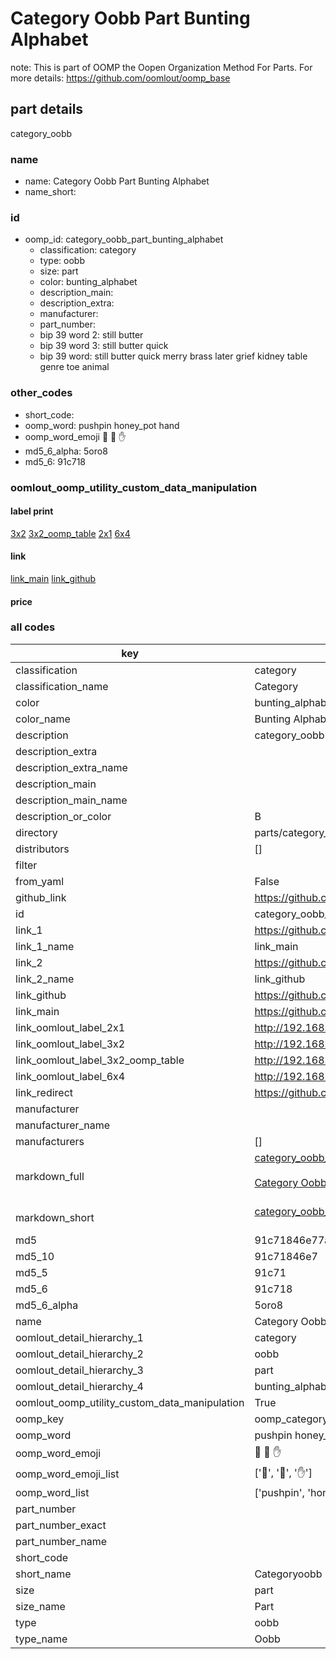 # Category Oobb Part Bunting Alphabet  

note: This is part of OOMP the Oopen Organization Method For Parts. For more details: https://github.com/oomlout/oomp_base

##  part details
  



category_oobb



### name
* name: Category Oobb Part Bunting Alphabet
* name_short: 
### id
* oomp_id: category_oobb_part_bunting_alphabet
  * classification: category
  * type: oobb
  * size: part
  * color: bunting_alphabet
  * description_main: 
  * description_extra: 
  * manufacturer: 
  * part_number: 
  * bip 39 word 2: still butter
  * bip 39 word 3: still butter quick
  * bip 39 word: still butter quick merry brass later grief kidney table genre toe animal

### other_codes
* short_code: 
* oomp_word: pushpin honey_pot hand
* oomp_word_emoji :pushpin: :honey_pot: :hand:
* md5_6_alpha: 5oro8
* md5_6: 91c718






### oomlout_oomp_utility_custom_data_manipulation
#### label print
[3x2](http://192.168.1.245:1112/?label=oomp%205oro8)
[3x2_oomp_table](http://192.168.1.108:1112/?label=oomp%205oro8)
[2x1](http://192.168.1.242:1112/?label=oomp%205oro8)
[6x4](http://192.168.1.55:1112/?label=oomp%205oro8)    

#### link

[link_main](https://github.com/oomlout/oomlout_oomp_version_1_messy/tree/main/parts/category_oobb_part_bunting_alphabet) [link_github](https://github.com/oomlout/oomlout_oomp_version_1_messy/tree/main/parts/category_oobb_part_bunting_alphabet)                             

#### price







### all codes 
| key | value |  
| --- | --- |  
| classification | category |  
| classification_name | Category |  
| color | bunting_alphabet |  
| color_name | Bunting Alphabet |  
| description | category_oobb |  
| description_extra |  |  
| description_extra_name |  |  
| description_main |  |  
| description_main_name |  |  
| description_or_color | B  |  
| directory | parts/category_oobb_part_bunting_alphabet |  
| distributors | [] |  
| filter |  |  
| from_yaml | False |  
| github_link | https://github.com/oomlout/oomlout_oomp_part_src/tree/main/parts/category_oobb_part_bunting_alphabet |  
| id | category_oobb_part_bunting_alphabet |  
| link_1 | https://github.com/oomlout/oomlout_oomp_version_1_messy/tree/main/parts/category_oobb_part_bunting_alphabet |  
| link_1_name | link_main |  
| link_2 | https://github.com/oomlout/oomlout_oomp_version_1_messy/tree/main/parts/category_oobb_part_bunting_alphabet |  
| link_2_name | link_github |  
| link_github | https://github.com/oomlout/oomlout_oomp_version_1_messy/tree/main/parts/category_oobb_part_bunting_alphabet |  
| link_main | https://github.com/oomlout/oomlout_oomp_version_1_messy/tree/main/parts/category_oobb_part_bunting_alphabet |  
| link_oomlout_label_2x1 | http://192.168.1.242:1112/?label=oomp%205oro8 |  
| link_oomlout_label_3x2 | http://192.168.1.245:1112/?label=oomp%205oro8 |  
| link_oomlout_label_3x2_oomp_table | http://192.168.1.108:1112/?label=oomp%205oro8 |  
| link_oomlout_label_6x4 | http://192.168.1.55:1112/?label=oomp%205oro8 |  
| link_redirect | https://github.com/oomlout/oomlout_oomp_version_1_messy/tree/main/parts/category_oobb_part_bunting_alphabet |  
| manufacturer |  |  
| manufacturer_name |  |  
| manufacturers | [] |  
| markdown_full | [category_oobb_part_bunting_alphabet](none)<br>[](none)<br>[Category Oobb Part Bunting Alphabet](none)<br><br> |  
| markdown_short | [category_oobb_part_bunting_alphabet](none)<br><br> |  
| md5 | 91c71846e77a6cd1f50d98bb5f47d6ae |  
| md5_10 | 91c71846e7 |  
| md5_5 | 91c71 |  
| md5_6 | 91c718 |  
| md5_6_alpha | 5oro8 |  
| name | Category Oobb Part Bunting Alphabet |  
| oomlout_detail_hierarchy_1 | category |  
| oomlout_detail_hierarchy_2 | oobb |  
| oomlout_detail_hierarchy_3 | part |  
| oomlout_detail_hierarchy_4 | bunting_alphabet |  
| oomlout_oomp_utility_custom_data_manipulation | True |  
| oomp_key | oomp_category_oobb_part_bunting_alphabet |  
| oomp_word | pushpin honey_pot hand |  
| oomp_word_emoji | :pushpin: :honey_pot: :hand: |  
| oomp_word_emoji_list | [':pushpin:', ':honey_pot:', ':hand:'] |  
| oomp_word_list | ['pushpin', 'honey_pot', 'hand'] |  
| part_number |  |  
| part_number_exact |  |  
| part_number_name |  |  
| short_code |  |  
| short_name | Categoryoobb |  
| size | part |  
| size_name | Part |  
| type | oobb |  
| type_name | Oobb |  
